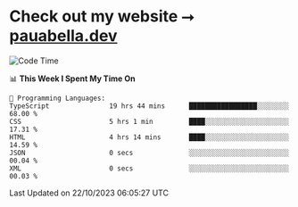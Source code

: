 # Check out my website ⭢ [pauabella.dev](https://pauabella.dev)

<!--START_SECTION:waka-->
![Code Time](http://img.shields.io/badge/Code%20Time-2%2C587%20hrs%2040%20mins-blue)

📊 **This Week I Spent My Time On** 

```text
💬 Programming Languages: 
TypeScript               19 hrs 44 mins      █████████████████░░░░░░░░   68.00 % 
CSS                      5 hrs 1 min         ████░░░░░░░░░░░░░░░░░░░░░   17.31 % 
HTML                     4 hrs 14 mins       ████░░░░░░░░░░░░░░░░░░░░░   14.59 % 
JSON                     0 secs              ░░░░░░░░░░░░░░░░░░░░░░░░░   00.04 % 
XML                      0 secs              ░░░░░░░░░░░░░░░░░░░░░░░░░   00.03 % 
```


 Last Updated on 22/10/2023 06:05:27 UTC
<!--END_SECTION:waka-->
